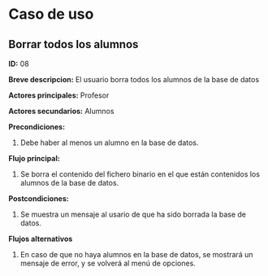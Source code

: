 # Caso de uso

## Borrar todos los alumnos

**ID:** 08

**Breve descripcion:** El usuario borra todos los alumnos de la base de datos

**Actores principales:** Profesor

**Actores secundarios:** Alumnos

**Precondiciones:**
1. Debe haber al menos un alumno en la base de datos.

**Flujo principal:**
1. Se borra el contenido del fichero binario en el que están contenidos los alumnos de la base de datos.

**Postcondiciones:**
1. Se muestra un mensaje al usario de que ha sido borrada la base de datos. 

**Flujos alternativos**
1. En caso de que no haya alumnos en la base de datos, se mostrará un mensaje de error, y se volverá al menú de opciones.
